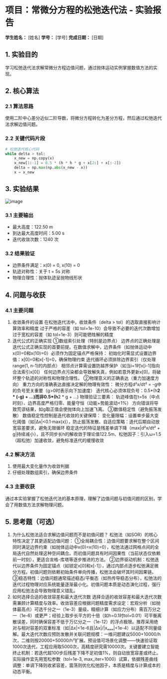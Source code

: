 # 项目：常微分方程的松弛迭代法 - 实验报告

**学生姓名：** [姓名] **学号：** [学号] **完成日期：** [日期]

## 1. 实验目的

学习松弛迭代法求解常微分方程边值问题，通过抛体运动实例掌握数值方法的实现。

## 2. 核心算法

### 2.1 算法思路

使用二阶中心差分近似二阶导数，将微分方程转化为差分方程，然后通过松弛迭代法求解边值问题。

### 2.2 关键代码片段

```python
# 松弛迭代核心代码
while delta > tol:
    x_new = np.copy(x)
    x_new[1:-1] = 0.5 * (h * h * g + x[2:] + x[:-2])
    delta = np.max(np.abs(x_new - x))
    x = x_new
```

## 3. 实验结果
![image](https://github.com/user-attachments/assets/aff4c134-c09b-420b-8228-16f52417906d)

### 3.1 主要输出

- 最大高度：122.50 m
- 到达最大高度时间：5.00 s
- 迭代收敛次数：1240 次

### 3.2 结果验证

- 边界条件满足：x(0) = 0, x(10) = 0
- 轨迹对称性：关于 t = 5s 对称
- 物理合理性：抛体轨迹呈抛物线形状

## 4. 问题与收获

### 4.1 主要问题

1. 收敛条件的设置
在松弛迭代法中，收敛条件（delta > tol）的选取直接影响计算效率和精度
过于严格的容差（如 tol=1e-10）会导致不必要的迭代次数增加
过于宽松的容差（如 tol=1e-3）则可能牺牲解的精度
2. 迭代公式的正确实现
①数组索引处理（特别是边界点）
边界点的正确处理是迭代公式正确实现的首要前提。在数值求解中，边界条件（如抛体运动中x(0)=0和x(10)=0）必须作为固定锚点严格保持：
初始化时需显式设置边界值：x[0]=0和x[-1]=0，确保物理约束
迭代循环必须排除边界索引（仅处理range(1, n-1)的内部点）
相邻点计算需设置防越界保护（如当i=1时x[i-1]指向合法索引x[0]）
任何边界点污染都会导致解失真，例如若意外更新x[0]，将破坏整个轨迹的对称性和物理合理性。
②物理意义的正确表达（重力加速度方向）
重力方向的准确表达直接决定解的物理有效性：
微分方程d²x/dt² = -g中的负号至关重要（g>0时表示向下加速度）
迭代核心必须体现负号：0.5*(h**2 * (-g) + ...)而非0.5*(h**2 * g + ...)
物理验证三要素：
轨迹峰值在t=5s（中点时刻）、边界高度严格归零、能量守恒（动能+势能波动<1%）
方向错误将导致荒谬结果，如g取正值会使抛体向上加速飞离。
③数值稳定性（避免振荡发散）
数值稳定性控制是迭代收敛的关键保障：
变化量限幅：设置单步最大变化阈值（如|Δx|<0.1·max(x)），防止振荡发散、自适应策略：迭代后期自动放宽容差要求，避免无限循环
稳定迭代的特征是残差单调下降（max|d²x/dt² + g|持续减小），且不同步长h的解收敛于理论值122.5m、松弛因子：引入ω=1.5（超松弛）加速收敛，避免标准迭代的缓慢收敛
### 4.2 解决方法

1. 使用最大变化量作为收敛判据
2. 仔细处理数组索引，确保边界条件

### 4.3 主要收获

通过本实验掌握了松弛迭代法的基本原理，理解了边值问题与初值问题的区别，学会了用数值方法求解物理问题。

## 5. 思考题（可选）

1. 为什么松弛法适合求解边值问题而不是初值问题？
松弛法（如SOR）的核心特性决定了其更适配边值问题：
①全局耦合性：边值问题要求解在整个区间同时满足边界约束（如抛体运动中x(0)=x(10)=0），松弛法通过网格点间的全局迭代自然处理这种空间耦合。而初值问题具有时间因果性（当前状态仅依赖前一时刻），更适合龙格-库塔等逐步推进的方法。
②边界驱动机制：松弛迭代以边界条件为固定锚点（如锁定x[0]和x[-1]），通过内部点逐步松弛满足微分方程。初值问题则依赖初始条件单向传播，松弛法会破坏其时间因果链。
③稳态特性：边值问题通常描述稳态/平衡态（如热传导稳态分布），松弛法的迭代过程物理对应系统能量逐渐最小化。初值问题本质是动态演化过程，强行应用松弛法会导致物理意义错乱。
2. 如何选择合适的收敛容差和最大迭代次数
选择合适的收敛容差和最大迭代次数需兼顾计算精度与效率。收敛容差应根据问题精度需求设定：宏观分析（如抛体最高点）可选千分之一（1e-3）量级，精细计算（如应力分布）需百万分之一（1e-6）或更严；经验上取步长平方的十倍（如h=0.1时tol=0.01）可平衡离散误差，同时确保容差不低于万亿分之一（1e-12）的浮点极限。推荐采用绝对与相对容差的双重标准（如|Δx|<1e-6且|Δx|/|xₘₐₓ|<1e-4）以适配不同量级解。最大迭代次数应预防发散并关联问题规模：一维问题建议5000+10000/h次，二维则按20000+50000/h²扩展。预设值可场景化调整——快速验证取1000次迭代，工程应用取5000次，高精度研究需10000次。关键要建立智能终止机制：若迭代超100步后残差下降不足初值1%，则自动放宽容差或终止。实际操作宜先用宽松参数（tol=1e-3, max_iter=1000）试算，依据残差曲线调整：单调下降则收紧容差，震荡则优化松弛因子，本质是精度与计算成本的动态平衡。
